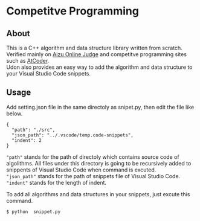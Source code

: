 # Competitve Programming

## About
This is a C++ algorithm and data structure library written from scratch.   
Verified mainly on [Aizu Online Judge](https://onlinejudge.u-aizu.ac.jp/home) and competitve programming sites such as [AtCoder](https://atcoder.jp).  
Udon also provides an easy way to add the algorithm and data structure to your Visual Studio Code snippets. 

## Usage
Add setting.json file in the same directoly as snipet.py, then edit the file like below.
```
{
  "path": "./src",
  "json_path": "../.vscode/temp.code-snippets",
  "indent": 2
}
```
```"path"``` stands for the path of directoly which contains source code of algolithms. All files under this directory is going to be recursively added to snippents of Visual Studio Code when command is excuted.  
```"json_path"``` stands for the path of snippets file of Visual Studio Code.  
```"indent"``` stands for the length of indent.

To add all algorithms and data structures in your snippets, just excute this command.
```
$ python  snippet.py
```